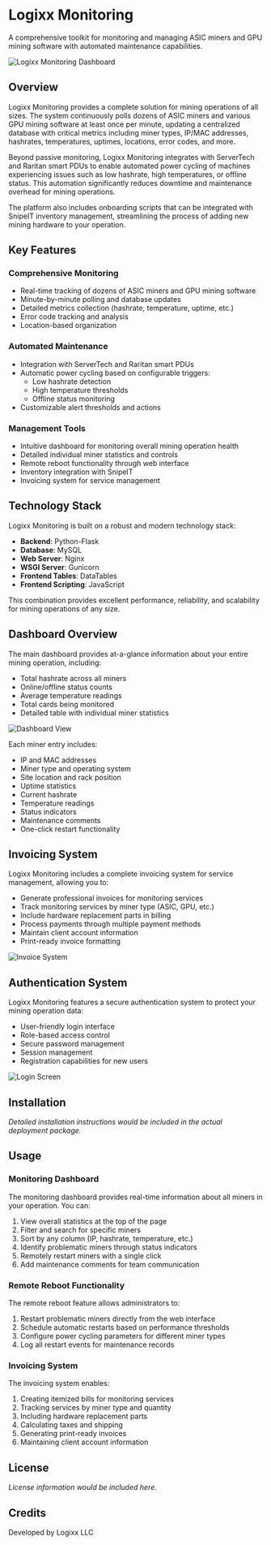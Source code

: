 # Logixx Monitoring

A comprehensive toolkit for monitoring and managing ASIC miners and GPU mining software with automated maintenance capabilities.

![Logixx Monitoring Dashboard](https://private-us-east-1.manuscdn.com/sessionFile/pxDBcFCDlMa3JnUuueKGxX/sandbox/sn3P9bRGGR3hP31ekr1nIQ-images_1744347833641_na1fn_L2hvbWUvdWJ1bnR1L2xvZ2l4eF9yZWFkbWUvaW1hZ2VzL2Rhc2hib2FyZA.png?Policy=eyJTdGF0ZW1lbnQiOlt7IlJlc291cmNlIjoiaHR0cHM6Ly9wcml2YXRlLXVzLWVhc3QtMS5tYW51c2Nkbi5jb20vc2Vzc2lvbkZpbGUvcHhEQmNGQ0RsTWEzSm5VdXVlS0d4WC9zYW5kYm94L3NuM1A5YlJHR1IzaFAzMWVrcjFuSVEtaW1hZ2VzXzE3NDQzNDc4MzM2NDFfbmExZm5fTDJodmJXVXZkV0oxYm5SMUwyeHZaMmw0ZUY5eVpXRmtiV1V2YVcxaFoyVnpMMlJoYzJoaWIyRnlaQS5wbmciLCJDb25kaXRpb24iOnsiRGF0ZUxlc3NUaGFuIjp7IkFXUzpFcG9jaFRpbWUiOjE3NjcyMjU2MDB9fX1dfQ__&Key-Pair-Id=K2HSFNDJXOU9YS&Signature=Kf-5ySbRhSZQ2yeGAM8jqrYZsz2HrgQTaP-RP0KJ1BH3W9Xt~c0P-8apQ7BZx7lROtSt~Zu1wh1z-NglRhaA2c71Le7fy4vZswGbEtKiWmqFL9rIw6LnhQkD0uPljpwT0v-TZicgkyvUbhrlWMN9amDEKAAnNdLTxM-HtgDo38CBg2-yULMqMW4vO0oaL9FVjHaanul8yxqZbfpUvndnds6vTml7GDWglq04NBlnyMfWBcihZSYCA~y1ogasRIKNX1zaRSsq3gMBqlDIDzWcKMvx-4rRxvGrBA0OQ9srw~LKrRWKrDLtzKHbZ09owcKuV3vKvAG9uZ36gZcTPatByg__)

## Overview

Logixx Monitoring provides a complete solution for mining operations of all sizes. The system continuously polls dozens of ASIC miners and various GPU mining software at least once per minute, updating a centralized database with critical metrics including miner types, IP/MAC addresses, hashrates, temperatures, uptimes, locations, error codes, and more.

Beyond passive monitoring, Logixx Monitoring integrates with ServerTech and Raritan smart PDUs to enable automated power cycling of machines experiencing issues such as low hashrate, high temperatures, or offline status. This automation significantly reduces downtime and maintenance overhead for mining operations.

The platform also includes onboarding scripts that can be integrated with SnipeIT inventory management, streamlining the process of adding new mining hardware to your operation.

## Key Features

### Comprehensive Monitoring
- Real-time tracking of dozens of ASIC miners and GPU mining software
- Minute-by-minute polling and database updates
- Detailed metrics collection (hashrate, temperature, uptime, etc.)
- Error code tracking and analysis
- Location-based organization

### Automated Maintenance
- Integration with ServerTech and Raritan smart PDUs
- Automatic power cycling based on configurable triggers:
  - Low hashrate detection
  - High temperature thresholds
  - Offline status monitoring
- Customizable alert thresholds and actions

### Management Tools
- Intuitive dashboard for monitoring overall mining operation health
- Detailed individual miner statistics and controls
- Remote reboot functionality through web interface
- Inventory integration with SnipeIT
- Invoicing system for service management

## Technology Stack

Logixx Monitoring is built on a robust and modern technology stack:

- **Backend**: Python-Flask
- **Database**: MySQL
- **Web Server**: Nginx
- **WSGI Server**: Gunicorn
- **Frontend Tables**: DataTables
- **Frontend Scripting**: JavaScript

This combination provides excellent performance, reliability, and scalability for mining operations of any size.

## Dashboard Overview

The main dashboard provides at-a-glance information about your entire mining operation, including:

- Total hashrate across all miners
- Online/offline status counts
- Average temperature readings
- Total cards being monitored
- Detailed table with individual miner statistics

![Dashboard View](https://private-us-east-1.manuscdn.com/sessionFile/pxDBcFCDlMa3JnUuueKGxX/sandbox/sn3P9bRGGR3hP31ekr1nIQ-images_1744347833641_na1fn_L2hvbWUvdWJ1bnR1L2xvZ2l4eF9yZWFkbWUvaW1hZ2VzL2Rhc2hib2FyZA.png?Policy=eyJTdGF0ZW1lbnQiOlt7IlJlc291cmNlIjoiaHR0cHM6Ly9wcml2YXRlLXVzLWVhc3QtMS5tYW51c2Nkbi5jb20vc2Vzc2lvbkZpbGUvcHhEQmNGQ0RsTWEzSm5VdXVlS0d4WC9zYW5kYm94L3NuM1A5YlJHR1IzaFAzMWVrcjFuSVEtaW1hZ2VzXzE3NDQzNDc4MzM2NDFfbmExZm5fTDJodmJXVXZkV0oxYm5SMUwyeHZaMmw0ZUY5eVpXRmtiV1V2YVcxaFoyVnpMMlJoYzJoaWIyRnlaQS5wbmciLCJDb25kaXRpb24iOnsiRGF0ZUxlc3NUaGFuIjp7IkFXUzpFcG9jaFRpbWUiOjE3NjcyMjU2MDB9fX1dfQ__&Key-Pair-Id=K2HSFNDJXOU9YS&Signature=Kf-5ySbRhSZQ2yeGAM8jqrYZsz2HrgQTaP-RP0KJ1BH3W9Xt~c0P-8apQ7BZx7lROtSt~Zu1wh1z-NglRhaA2c71Le7fy4vZswGbEtKiWmqFL9rIw6LnhQkD0uPljpwT0v-TZicgkyvUbhrlWMN9amDEKAAnNdLTxM-HtgDo38CBg2-yULMqMW4vO0oaL9FVjHaanul8yxqZbfpUvndnds6vTml7GDWglq04NBlnyMfWBcihZSYCA~y1ogasRIKNX1zaRSsq3gMBqlDIDzWcKMvx-4rRxvGrBA0OQ9srw~LKrRWKrDLtzKHbZ09owcKuV3vKvAG9uZ36gZcTPatByg__)

Each miner entry includes:
- IP and MAC addresses
- Miner type and operating system
- Site location and rack position
- Uptime statistics
- Current hashrate
- Temperature readings
- Status indicators
- Maintenance comments
- One-click restart functionality

## Invoicing System

Logixx Monitoring includes a complete invoicing system for service management, allowing you to:

- Generate professional invoices for monitoring services
- Track monitoring services by miner type (ASIC, GPU, etc.)
- Include hardware replacement parts in billing
- Process payments through multiple payment methods
- Maintain client account information
- Print-ready invoice formatting

![Invoice System](https://private-us-east-1.manuscdn.com/sessionFile/pxDBcFCDlMa3JnUuueKGxX/sandbox/sn3P9bRGGR3hP31ekr1nIQ-images_1744347833641_na1fn_L2hvbWUvdWJ1bnR1L2xvZ2l4eF9yZWFkbWUvaW1hZ2VzL2ludm9pY2U.png?Policy=eyJTdGF0ZW1lbnQiOlt7IlJlc291cmNlIjoiaHR0cHM6Ly9wcml2YXRlLXVzLWVhc3QtMS5tYW51c2Nkbi5jb20vc2Vzc2lvbkZpbGUvcHhEQmNGQ0RsTWEzSm5VdXVlS0d4WC9zYW5kYm94L3NuM1A5YlJHR1IzaFAzMWVrcjFuSVEtaW1hZ2VzXzE3NDQzNDc4MzM2NDFfbmExZm5fTDJodmJXVXZkV0oxYm5SMUwyeHZaMmw0ZUY5eVpXRmtiV1V2YVcxaFoyVnpMMmx1ZG05cFkyVS5wbmciLCJDb25kaXRpb24iOnsiRGF0ZUxlc3NUaGFuIjp7IkFXUzpFcG9jaFRpbWUiOjE3NjcyMjU2MDB9fX1dfQ__&Key-Pair-Id=K2HSFNDJXOU9YS&Signature=HUd51wEtKSDQaa1ULT~r3pwl7eKg2pWRDXGvcgh2QQpcn1hknx2ySBTlM9D-MFUEuzMAaYTEc9ahX2QqfYsbA4UW68GxSnTvFu043D-T~mIVJHMphWM5Xd~pp7IjAE32ZQwnvX4wouxYG2jKMn-lGXZZfYWfsvqc22eCsnOPhgRa-evmR4E8p1T-759AYld0ErvdH2BLaJwv9iDVPOSxkk~Nlaj6qSNbsrA0b8fZ0B25~0MzEyaq1-Rcwu7HxvZbaZQwhdhN6P4Fz~NyUnqbltvkrCpHcoHYuMbjS6TrDYIhHGEQMQokhhSb6WVBncJEKOiZgVl6KwWWrL7cYMmePA__)

## Authentication System

Logixx Monitoring features a secure authentication system to protect your mining operation data:

- User-friendly login interface
- Role-based access control
- Secure password management
- Session management
- Registration capabilities for new users

![Login Screen](https://private-us-east-1.manuscdn.com/sessionFile/pxDBcFCDlMa3JnUuueKGxX/sandbox/sn3P9bRGGR3hP31ekr1nIQ-images_1744347833641_na1fn_L2hvbWUvdWJ1bnR1L2xvZ2l4eF9yZWFkbWUvaW1hZ2VzL2xvZ2lu.png?Policy=eyJTdGF0ZW1lbnQiOlt7IlJlc291cmNlIjoiaHR0cHM6Ly9wcml2YXRlLXVzLWVhc3QtMS5tYW51c2Nkbi5jb20vc2Vzc2lvbkZpbGUvcHhEQmNGQ0RsTWEzSm5VdXVlS0d4WC9zYW5kYm94L3NuM1A5YlJHR1IzaFAzMWVrcjFuSVEtaW1hZ2VzXzE3NDQzNDc4MzM2NDFfbmExZm5fTDJodmJXVXZkV0oxYm5SMUwyeHZaMmw0ZUY5eVpXRmtiV1V2YVcxaFoyVnpMMnh2WjJsdS5wbmciLCJDb25kaXRpb24iOnsiRGF0ZUxlc3NUaGFuIjp7IkFXUzpFcG9jaFRpbWUiOjE3NjcyMjU2MDB9fX1dfQ__&Key-Pair-Id=K2HSFNDJXOU9YS&Signature=c3vG9fM7NEVrUQcQwc6aWi3H~YRRrzOPdFNK~BE2lZQdgU~HBDKPDMsz--V8bRvPcbjEZc5AXOAC4Gt6n69zVKHOSX18qhMVO71j9YlFVGKD81oFxvHGYT71FJX~wWHzmTEjYYmIUXc6tEupzEWnbImuw9uIduRQnDyRQfAtX73yxxsFpkpZPFWvTs~LTYiDhsKmgVNB~8t2AkWXHS3absu3SCM3RPGS9H17yBsPqaBEbdp8YQajOqNo2HZQLPQG8WhpZnbvapprd8R~7odwYNZpst00-Hg1Np3RB5tknnfTY2SnN5c1aP0ibnLXgv5iNCczJHIT06RxKrkt~sqwnQ__)

## Installation

*Detailed installation instructions would be included in the actual deployment package.*

## Usage

### Monitoring Dashboard

The monitoring dashboard provides real-time information about all miners in your operation. You can:

1. View overall statistics at the top of the page
2. Filter and search for specific miners
3. Sort by any column (IP, hashrate, temperature, etc.)
4. Identify problematic miners through status indicators
5. Remotely restart miners with a single click
6. Add maintenance comments for team communication

### Remote Reboot Functionality

The remote reboot feature allows administrators to:

1. Restart problematic miners directly from the web interface
2. Schedule automatic restarts based on performance thresholds
3. Configure power cycling parameters for different miner types
4. Log all restart events for maintenance records

### Invoicing System

The invoicing system enables:

1. Creating itemized bills for monitoring services
2. Tracking services by miner type and quantity
3. Including hardware replacement parts
4. Calculating taxes and shipping
5. Generating print-ready invoices
6. Maintaining client account information

## License

*License information would be included here.*

## Credits

Developed by Logixx LLC
